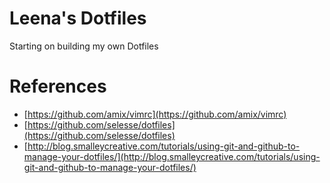 # Leena's Dotfiles
Starting on building my own Dotfiles

# References
- [https://github.com/amix/vimrc](https://github.com/amix/vimrc)
- [https://github.com/selesse/dotfiles](https://github.com/selesse/dotfiles)
- [http://blog.smalleycreative.com/tutorials/using-git-and-github-to-manage-your-dotfiles/](http://blog.smalleycreative.com/tutorials/using-git-and-github-to-manage-your-dotfiles/)

